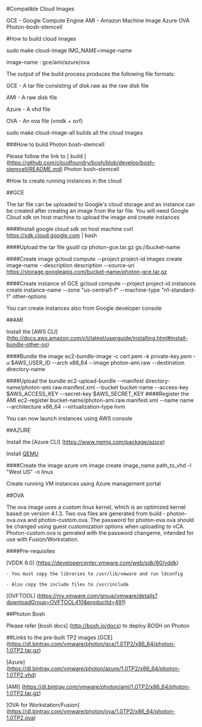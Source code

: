 #Compatible Cloud Images

GCE - Google Compute Engine
AMI - Amazon Machine Image
Azure
OVA
Photon-bosh-stemcell

#How to build cloud images

sudo make cloud-image IMG_NAME=image-name

image-name : gce/ami/azure/ova

The output of the build process produces the following file formats:

GCE - A tar file consisting of disk.raw as the raw disk file 

AMI - A raw disk file

Azure - A vhd file

OVA - An ova file (vmdk + ovf)

sudo make cloud-image-all builds all the cloud images

###How to build Photon bosh-stemcell

Please follow the link to [ build ] (https://github.com/cloudfoundry/bosh/blob/develop/bosh-stemcell/README.md) Photon bosh-stemcell


#How to create running instances in the cloud


##GCE

The tar file can be uploaded to Google's cloud storage and an instance can be created after creating an image from the tar file. You will need Google Cloud sdk on host machine to upload the image and create instances

####Install google cloud sdk on host machine
curl https://sdk.cloud.google.com | bash

####Upload the tar file
gsutil cp photon-gce.tar.gz gs://bucket-name

####Create image
gcloud compute --project project-id images create image-name --description description --source-uri https://storage.googleapis.com/bucket-name/photon-gce.tar.gz

####Create instance of GCE
gcloud compute --project project-id instances create instance-name --zone "us-central1-f" --machine-type "n1-standard-1" other-options

You can create instances also from Google developer console


##AMI

Install the [AWS CLI] (http://docs.aws.amazon.com/cli/latest/userguide/installing.html#install-bundle-other-os)

####Bundle the image
ec2-bundle-image -c cert.pem -k private-key.pem -u $AWS_USER_ID --arch x86_64 --image photon-ami.raw --destination directory-name

####Upload the bundle
ec2-upload-bundle --manifest directory-name/photon-ami.raw.manifest.xml --bucket bucket-name --access-key $AWS_ACCESS_KEY --secret-key $AWS_SECRET_KEY
####Register the AMI
ec2-register bucket-name/photon-ami.raw.manifest.xml --name name --architecture x86_64 --virtualization-type hvm

You can now launch instances using AWS console


##AZURE

Install the [Azure CLI] (https://www.npmjs.com/package/azure)

Install [QEMU](https://en.wikibooks.org/wiki/QEMU/Installing_QEMU)

####Create the image
azure vm image create image_name path_to_vhd -l "West US" -o linux

Create running VM instances using Azure management portal


##OVA

The ova image uses a custom linux kernel, which is an optimized kernel based on version 4.1.3. Two ova files are generated from build - photon-ova.ova and photon-custom.ova. The password for photon-ova.ova should be changed using guest customization options when uploading to vCA. Photon-custom.ova is genrated with the password changeme, intended for use with Fusion/Workstation.

####Pre-requisites

[VDDK 6.0] (https://developercenter.vmware.com/web/sdk/60/vddk)

	- You must copy the libraries to /usr/lib/vmware and run ldconfig

	- Also copy the include files to /usr/include

[OVFTOOL] (https://my.vmware.com/group/vmware/details?downloadGroup=OVFTOOL410&productId=491)

##Photon Bosh

Please refer [bosh docs] (http://bosh.io/docs) to deploy BOSH on Photon 

##Links to the pre-built TP2 images
[GCE] (https://dl.bintray.com/vmware/photon/gce/1.0TP2/x86_64/photon-1.0TP2.tar.gz)

[Azure] (https://dl.bintray.com/vmware/photon/azure/1.0TP2/x86_64/photon-1.0TP2.vhd)

[AMI] (https://dl.bintray.com/vmware/photon/ami/1.0TP2/x86_64/photon-1.0TP2.tar.gz)

[OVA for Workstation/Fusion] (https://dl.bintray.com/vmware/photon/ova/1.0TP2/x86_64/photon-1.0TP2.ova)

